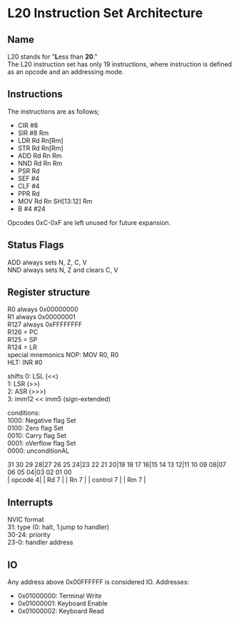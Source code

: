 # L20 Instruction Set Architecture

## Name

L20 stands for "**L**ess than **20**."  
The L20 instruction set has only 19 instructions, where instruction is defined as an opcode and an addressing mode.  

## Instructions

The instructions are as follows;
- CIR #8
- SIR #8 Rm            
- LDR Rd Rn\[Rm\]
- STR Rd Rn\[Rm\]
- ADD Rd Rn Rm
- NND Rd Rn Rm
- PSR Rd
- SEF #4
- CLF #4
- PPR Rd
- MOV Rd Rn SH[13:12] Rm
- B #4 #24

Opcodes 0xC-0xF are left unused for future expansion.

## Status Flags

ADD always sets N, Z, C, V  
NND always sets N, Z and clears C, V

## Register structure

R0 always 0x00000000  
R1 always 0x00000001  
R127 always 0xFFFFFFFF  
R126 = PC  
R125 = SP  
R124 = LR  
special mnemonics
NOP: MOV R0, R0  
HLT: INR #0  

shifts
0: LSL (<<)  
1: LSR (>>)  
2: ASR (>>>)  
3: imm12 << imm5 (sign-extended)  

conditions:  
1000: Negative flag Set  
0100: Zero flag Set  
0010: Carry flag Set  
0001: oVerflow flag Set  
0000: unconditionAL  

31 30 29 28|27 26 25 24|23 22 21 20|19 18 17 16|15 14 13 12|11 10 09 08|07 06 05 04|03 02 01 00  
| opcode 4| |       Rd 7       | |       Rn 7       | |     control 7    | |       Rm 7       |

## Interrupts

NVIC format  
31: type (0: halt, 1:jump to handler)  
30-24: priority  
23-0: handler address

## IO
Any address above 0x00FFFFFF is considered IO.
Addresses:
- 0x01000000: Terminal Write
- 0x01000001: Keyboard Enable
- 0x01000002: Keyboard Read